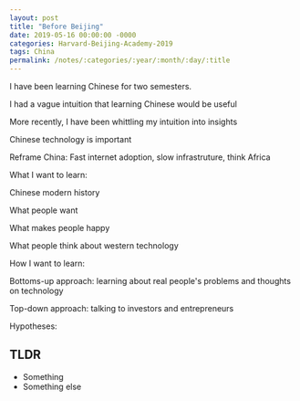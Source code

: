 ```yaml
---
layout: post
title: "Before Beijing"
date: 2019-05-16 00:00:00 -0000
categories: Harvard-Beijing-Academy-2019
tags: China
permalink: /notes/:categories/:year/:month/:day/:title
---
```


I have been learning Chinese for two semesters.

I had a vague intuition that learning Chinese would be useful

More recently, I have been whittling my intuition into insights

Chinese technology is important

Reframe China: Fast internet adoption, slow infrastruture, think Africa

What I want to learn:

Chinese modern history

What people want

What makes people happy

What people think about western technology

How I want to learn:

Bottoms-up approach: learning about real people's problems and thoughts on technology

Top-down approach: talking to investors and entrepreneurs

Hypotheses:

## TLDR
* Something
* Something else